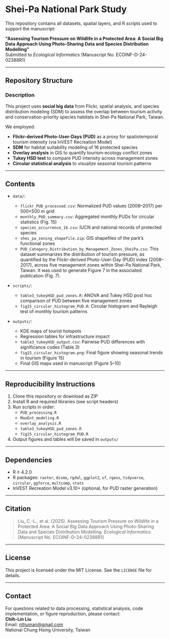 # Shei-Pa National Park Study

This repository contains all datasets, spatial layers, and R scripts used to support the manuscript:

**"Assessing Tourism Pressure on Wildlife in a Protected Area: A Social Big Data Approach Using Photo-Sharing Data and Species Distribution Modelling"**  
Submitted to *Ecological Informatics* (Manuscript No. ECOINF-D-24-02388R1)

---

## Repository Structure

### Description

This project uses **social big data** from Flickr, spatial analysis, and species distribution modeling (SDM) to assess the overlap between tourism activity and conservation-priority species habitats in Shei-Pa National Park, Taiwan.

We employed:
- **Flickr-derived Photo-User-Days (PUD)** as a proxy for spatiotemporal tourism intensity (via InVEST Recreation Model)
- **SDM** for habitat suitability modeling of 16 protected species
- **Overlay analysis** in GIS to quantify tourism-ecology conflict zones
- **Tukey HSD test** to compare PUD intensity across management zones
- **Circular statistical analysis** to visualize seasonal tourism patterns

---

## Contents

- `data/`:  
  - `flickr_PUD_processed.csv`: Normalized PUD values (2008–2017) per 500×500 m grid  
  - `monthly_PUD_summary.csv`: Aggregated monthly PUDs for circular statistics (Fig. 15)  
  - `species_occurrence_16.csv`: IUCN and national records of protected species  
  - `shei_pa_zoning_shapefile.zip`: GIS shapefiles of the park’s functional zones
  - `PUD_Category_Distribution_by_Management_Zones_SheiPa.csv`: This dataset summarizes the distribution of tourism pressure, as quantified by the Flickr-derived Photo-User-Day (PUD) index (2008–2017), across five management zones within Shei-Pa National Park, Taiwan. It was used to generate Figure 7 in the associated publication (Fig. 7).

- `scripts/`:  
  - `table3_tukeyHSD_pud_zones.R`: ANOVA and Tukey HSD post hoc comparison of PUD between five management zones  
  - `fig15_circular_histogram_PUD.R`: Circular histogram and Rayleigh test of monthly tourism patterns

- `outputs/`:  
  - KDE maps of tourist hotspots  
  - Regression tables for infrastructure impact  
  - `table3_tukeyHSD_output.csv`: Pairwise PUD differences with significance codes (Table 3)  
  - `fig15_circular_histogram.png`: Final figure showing seasonal trends in tourism (Figure 15)  
  - Final GIS maps used in manuscript (Figure 5–10)

---

## Reproducibility Instructions

1. Clone this repository or download as ZIP
2. Install R and required libraries (see script headers)
3. Run scripts in order:
   - `PUD_processing.R`
   - `MaxEnt_modeling.R`
   - `overlay_analysis.R`
   - `table3_tukeyHSD_pud_zones.R`
   - `fig15_circular_histogram_PUD.R`
4. Output figures and tables will be saved in `outputs/`

---

## Dependencies

- R ≥ 4.2.0  
- R packages: `raster`, `dismo`, `rgdal`, `ggplot2`, `sf`, `rgeos`, `tidyverse`, `circular`, `ggforce`, `multcomp`, `stats`  
- InVEST Recreation Model v3.10+ (optional, for PUD raster generation)

---

## Citation

> Liu, C.-L., et al. (2025). Assessing Tourism Pressure on Wildlife in a Protected Area: A Social Big Data Approach Using Photo-Sharing Data and Species Distribution Modelling. *Ecological Informatics*. [Manuscript No. ECOINF-D-24-02388R1]

---

## License

This project is licensed under the MIT License. See the `LICENSE` file for details.

---

## Contact

For questions related to data processing, statistical analysis, code implementation, or figure reproduction, please contact:  
**Chih-Lin Liu**  
Email: nthuman@gmail.com  
National Chung Hsing University, Taiwan
